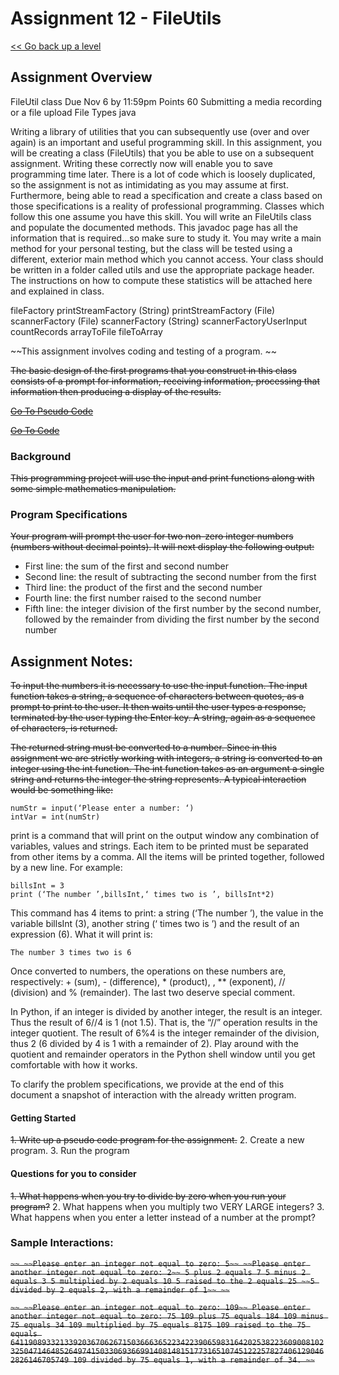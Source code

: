 # Assignment 12 - FileUtils

[<< Go back up a level](ProgrammingPrinciplesI.md)

## Assignment Overview

FileUtil class
Due Nov 6 by 11:59pm 
Points 60 
Submitting a media recording or a file upload 
File Types java 

Writing a library of utilities that you can subsequently use (over and over again) is an important and useful programming skill.  In this assignment, you will be creating a class (FileUtils) that you be able to use on a subsequent assignment.  Writing these correctly now will enable you to save programming time later.  There is a lot of code which is loosely duplicated, so the assignment is not as intimidating as you may assume at first.
Furthermore, being able to read a specification and create a class based on those specifications is a reality of professional programming.  Classes which follow this one assume you have this skill.
You will write an FileUtils class and populate the documented methods.  This javadoc page has all the information that is required...so make sure to study it.  You may write a main method for your personal testing, but the class will be tested using a different, exterior main method which you cannot access.  Your class should be written in a folder called utils and use the appropriate package header.
The instructions on how to compute these statistics will be attached here and explained in class.

fileFactory
printStreamFactory (String)
printStreamFactory (File)
scannerFactory (File)
scannerFactory (String)
scannerFactoryUserInput
countRecords
arrayToFile
fileToArray

~~This assignment involves coding and testing of a program. ~~
 
~~The basic design of the first programs that you construct in this class consists of a prompt for information, receiving information, processing that information then producing a display of the results.~~

~~[Go To Pseudo Code](Assignment1_PseudoCode.txt)~~

~~[Go To Code](Assignment1.py)~~

### Background

~~This programming project will use the input and print functions along with some simple mathematics manipulation.~~
 
### Program Specifications

~~Your program will prompt the user for two non-zero integer numbers (numbers without decimal points).  It will next display the following output:~~
*   First line: the sum of the first and second number
*   Second line: the result of subtracting the second number from the first
*   Third line: the product of the first and the second number
*   Fourth line: the first number raised to the second number
*   Fifth line: the integer division of the first number by the second number, followed by the remainder from dividing the first number by the second number

## Assignment Notes:

~~To input the numbers it is necessary to use the input function. The input function takes a string, a sequence of characters between quotes, as a prompt to print to the user. It then waits until the user types a response, terminated by the user typing the Enter key. A string, again as a sequence of characters, is returned.~~
 
~~The returned string must be converted to a number. Since in this assignment we are strictly working with integers, a string is converted to an integer using the int function. The int function takes as an argument a single string and returns the integer the string represents. A typical interaction would be something like:~~
 
    numStr = input(‘Please enter a number: ‘)
    intVar = int(numStr)
 
print is a command that will print on the output window any combination of variables, values and strings. Each item to be printed must be separated from other items by a comma. All the items will be printed together, followed by a new line. For example:
 
    billsInt = 3
    print (‘The number ’,billsInt,‘ times two is ’, billsInt*2)
 
This command has 4 items to print: a string (‘The number ’), the value in the variable billsInt (3), another string (‘ times two is ’) and the result of an expression (6). What it will print is:
 
    The number 3 times two is 6
 
Once converted to numbers, the operations on these numbers are, respectively: + (sum), - (difference), * (product), , ** (exponent), // (division) and % (remainder). The last two deserve special comment.
 
In Python, if an integer is divided by another integer, the result is an integer. Thus the result of 6//4 is 1 (not 1.5).  That is, the “//” operation results in the integer quotient. The result of 6%4 is the integer remainder of the division, thus 2 (6 divided by 4 is 1 with a remainder of 2).  Play around with the quotient and remainder operators in the Python shell window until you get comfortable with how it works.
 
To clarify the problem specifications, we provide at the end of this document a snapshot of interaction with the already written program.
 
#### Getting Started

~~1.	Write up a pseudo code program for the assignment.~~
2.	Create a new program.
3.	Run the program
 
 
#### Questions for you to consider

~~1.	What happens when you try to divide by zero when you run your program?~~
2.	What happens when you multiply two VERY LARGE integers?
3.	What happens when you enter a letter instead of a number at the prompt?
 
### Sample Interactions:

~~```~~
~~Please enter an integer not equal to zero: 5~~
~~Please enter another integer not equal to zero: 2~~
5 plus 2 equals 7
5 minus 2 equals 3
5 multiplied by 2 equals 10
5 raised to the 2 equals 25
~~5 divided by 2 equals 2, with a remainder of 1~~
~~```~~

~~```~~
~~Please enter an integer not equal to zero: 109~~
Please enter another integer not equal to zero: 75
109 plus 75 equals 184
109 minus 75 equals 34
109 multiplied by 75 equals 8175
109 raised to the 75 equals 641190893321339203670626715036663652234223906598316420253822360900810232504714648526497415033069366991408148151773165107451222578274061290462826146705749
109 divided by 75 equals 1, with a remainder of 34.
~~```~~